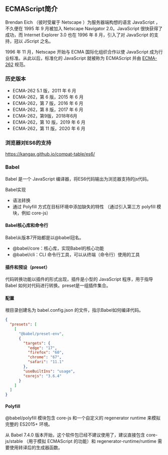## ECMAScript简介

Brendan Eich （彼时受雇于 Netscape ）为服务器端构想的语言 JavaScript ，不久便在 1995 年 9 月被加入 Netscape Navigator 2.0。JavaScript 很快获得了成功，而 Internet Explorer 3.0 也在 1996 年 8 月，引入了对 JavaScript 的支持，冠以 JScript 之名。

1996 年 11 月，Netscape 开始与 ECMA 国际化组织合作以使 JavaScript 成为行业标准。从此以后，标准化的 JavaScript 就被称为 ECMAScript 并由 [ECMA-262](https://www.ecma-international.org/publications-and-standards/standards/ecma-262/) 规范。

### 历史版本

* ECMA-262 5.1 版，2011 年 6 月
* ECMA-262，第 6 版，2015 年 6 月
* ECMA-262，第 7 版，2016 年 6 月
* ECMA-262，第 8 版，2017 年 6 月
* ECMA-262，第9版，2018年6月
* ECMA-262，第 10 版，2019 年 6 月
* ECMA-262，第 11 版，2020 年 6 月

### 浏览器对ES6的支持

https://kangax.github.io/compat-table/es6/

### Babel

Babel 是一个 JavaScript 编译器，将ES6代码输出为浏览器支持的js代码。

Babel实现
* 语法转换
* 通过 Polyfill 方式在目标环境中添加缺失的特性 （通过引入第三方 polyfill 模块，例如 core-js）

#### Babel核心库和命令行

Babel从版本7开始都是以@babel冠名。

* @babel/core：核心库，实现Babel的核心功能
* @babel/cli：CLI 命令行工具，可以从终端（命令行）使用的工具

#### 插件和预设（preset）

代码转换功能以插件的形式出现，插件是小型的 JavaScript 程序，用于指导 Babel 如何对代码进行转换。preset是一组插件集合。

#### 配置

根目录创建名为 babel.config.json 的文件，指示Babel如何编译代码。

```json
{
  "presets": [
    [
      "@babel/preset-env",
      {
        "targets": {
          "edge": "17",
          "firefox": "60",
          "chrome": "67",
          "safari": "11.1"
        },
        "useBuiltIns": "usage",
        "corejs": "3.6.4"
      }
    ]
  ]
}
```

#### Polyfill

@babel/polyfill 模块包含 core-js 和一个自定义的 regenerator runtime 来模拟完整的 ES2015+ 环境。

从 Babel 7.4.0 版本开始，这个软件包已经不建议使用了，建议直接包含 core-js/stable （用于模拟 ECMAScript 的功能）和 regenerator-runtime/runtime 需要使用转译后的生成器函数。
